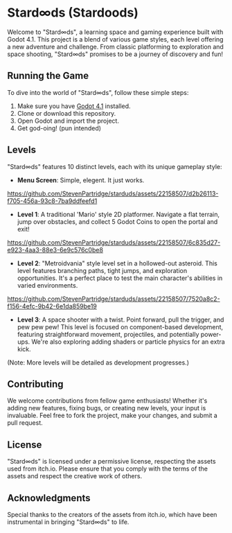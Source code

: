# Stard∞ds (Stardoods)

Welcome to "Stard∞ds", a learning space and gaming experience built with Godot 4.1. This project is a blend of various game styles, each level offering a new adventure and challenge. From classic platforming to exploration and space shooting, "Stard∞ds" promises to be a journey of discovery and fun!

## Running the Game

To dive into the world of "Stard∞ds", follow these simple steps:

1. Make sure you have [Godot 4.1](https://godotengine.org/download) installed.
2. Clone or download this repository.
3. Open Godot and import the project.
4. Get god-oing! (pun intended)

## Levels

"Stard∞ds" features 10 distinct levels, each with its unique gameplay style:

- **Menu Screen**: Simple, elegent. It just works.


https://github.com/StevenPartridge/starduds/assets/22158507/d2b26113-f705-456a-93c8-7ba9ddfeefd1


  
- **Level 1**: A traditional 'Mario' style 2D platformer. Navigate a flat terrain, jump over obstacles, and collect 5 Godot Coins to open the portal and exit!


https://github.com/StevenPartridge/starduds/assets/22158507/6c835d27-e923-4aa3-88e3-6e9c576c0be8


  
- **Level 2**: "Metroidvania" style level set in a hollowed-out asteroid. This level features branching paths, tight jumps, and exploration opportunities. It's a perfect place to test the main character's abilities in varied environments.


https://github.com/StevenPartridge/starduds/assets/22158507/7520a8c2-f156-4efc-9b42-6e1da859be19


  
- **Level 3**: A space shooter with a twist. Point forward, pull the trigger, and pew pew pew! This level is focused on component-based development, featuring straightforward movement, projectiles, and potentially power-ups. We're also exploring adding shaders or particle physics for an extra kick.

(Note: More levels will be detailed as development progresses.)

## Contributing

We welcome contributions from fellow game enthusiasts! Whether it's adding new features, fixing bugs, or creating new levels, your input is invaluable. Feel free to fork the project, make your changes, and submit a pull request.

## License

"Stard∞ds" is licensed under a permissive license, respecting the assets used from itch.io. Please ensure that you comply with the terms of the assets and respect the creative work of others.

## Acknowledgments

Special thanks to the creators of the assets from itch.io, which have been instrumental in bringing "Stard∞ds" to life.
